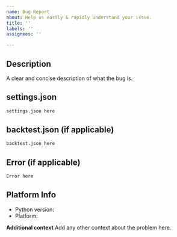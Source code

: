 ```yaml
---
name: Bug Report
about: Help us easily & rapidly understand your issue.
title: ''
labels: ''
assignees: ''

---
```


## Description
A clear and concise description of what the bug is.

## settings.json
```python
settings.json here
```

## backtest.json (if applicable)
```python
backtest.json here
```

## Error (if applicable)
```python
Error here
```

## Platform Info
 - Python version:
 - Platform:

**Additional context**
Add any other context about the problem here.
